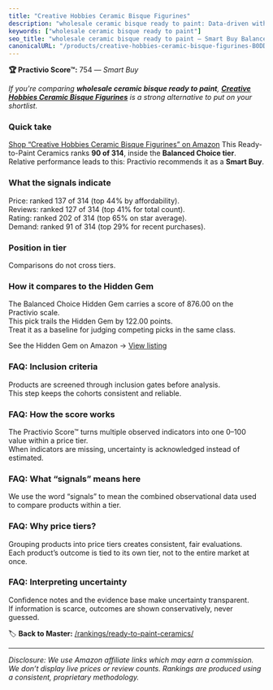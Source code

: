 ```yaml
---
title: "Creative Hobbies Ceramic Bisque Figurines"
description: "wholesale ceramic bisque ready to paint: Data-driven within Balanced Choice ranking using the Practivio Score™. Positioned by quality, value, demand, findabili…"
keywords: ["wholesale ceramic bisque ready to paint"]
seo_title: "wholesale ceramic bisque ready to paint — Smart Buy Balanced Choice (2025)"
canonicalURL: "/products/creative-hobbies-ceramic-bisque-figurines-B0DDQHWHNQ/"
---
```


**🏆 Practivio Score™:** 754 — _Smart Buy_


*If you're comparing **wholesale ceramic bisque ready to paint**, **[Creative Hobbies Ceramic Bisque Figurines](https://www.amazon.com/dp/B0DDQHWHNQ?tag=practivio-20)** is a strong alternative to put on your shortlist.*
### Quick take
[Shop “Creative Hobbies Ceramic Bisque Figurines” on Amazon](https://www.amazon.com/dp/B0DDQHWHNQ?tag=practivio-20)
This Ready-to-Paint Ceramics ranks **90 of 314**, inside the **Balanced Choice tier**.  
Relative performance leads to this: Practivio recommends it as a **Smart Buy**.

### What the signals indicate
Price: ranked 137 of 314 (top 44% by affordability).  
Reviews: ranked 127 of 314 (top 41% for total count).  
Rating: ranked 202 of 314 (top 65% on star average).  
Demand: ranked 91 of 314 (top 29% for recent purchases).

### Position in tier
Comparisons do not cross tiers.

### How it compares to the Hidden Gem
The Balanced Choice Hidden Gem carries a score of 876.00 on the Practivio scale.  
This pick trails the Hidden Gem by 122.00 points.  
Treat it as a baseline for judging competing picks in the same class.  

See the Hidden Gem on Amazon → [View listing](https://www.amazon.com/dp/B0BN822KLT?tag=practivio-20)

### FAQ: Inclusion criteria
Products are screened through inclusion gates before analysis.  
This step keeps the cohorts consistent and reliable.

### FAQ: How the score works
The Practivio Score™ turns multiple observed indicators into one 0–100 value within a price tier.  
When indicators are missing, uncertainty is acknowledged instead of estimated.

### FAQ: What “signals” means here
We use the word “signals” to mean the combined observational data used to compare products within a tier.

### FAQ: Why price tiers?
Grouping products into price tiers creates consistent, fair evaluations.  
Each product’s outcome is tied to its own tier, not to the entire market at once.

### FAQ: Interpreting uncertainty
Confidence notes and the evidence base make uncertainty transparent.  
If information is scarce, outcomes are shown conservatively, never guessed.


🏷️ **Back to Master:** [/rankings/ready-to-paint-ceramics/](/rankings/ready-to-paint-ceramics/)

---
_Disclosure: We use Amazon affiliate links which may earn a commission. We don’t display live prices or review counts. Rankings are produced using a consistent, proprietary methodology._
